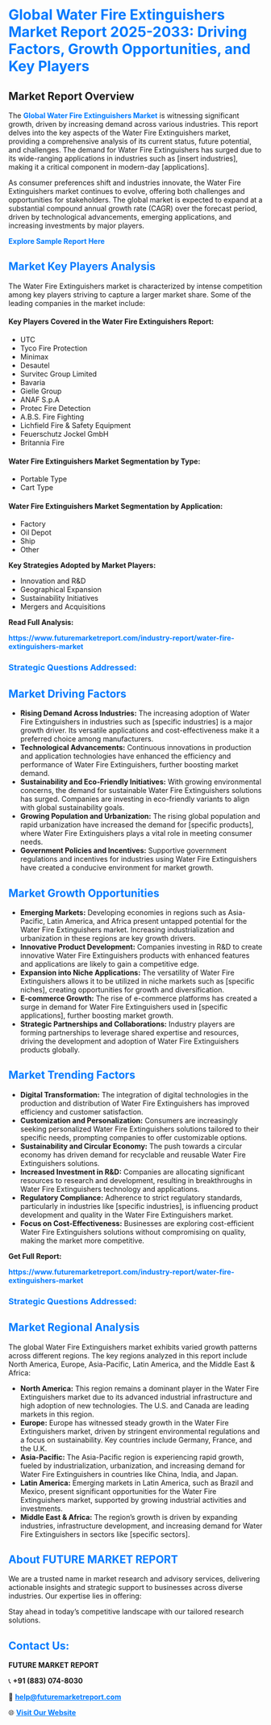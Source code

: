 <h1 style="color: #007BFF;">Global Water Fire Extinguishers Market Report 2025-2033: Driving Factors, Growth Opportunities, and Key Players</h1>

<section id="overview">
<h2>Market Report Overview</h2>
<p>The <a href="https://www.futuremarketreport.com/industry-report/water-fire-extinguishers-market" style="color: #007BFF; text-decoration: none;"><strong>Global Water Fire Extinguishers Market</strong></a> is witnessing significant growth, driven by increasing demand across various industries. This report delves into the key aspects of the Water Fire Extinguishers market, providing a comprehensive analysis of its current status, future potential, and challenges. The demand for Water Fire Extinguishers has surged due to its wide-ranging applications in industries such as [insert industries], making it a critical component in modern-day [applications].</p>
<p>As consumer preferences shift and industries innovate, the Water Fire Extinguishers market continues to evolve, offering both challenges and opportunities for stakeholders. The global market is expected to expand at a substantial compound annual growth rate (CAGR) over the forecast period, driven by technological advancements, emerging applications, and increasing investments by major players.</p>
</section>

<section id="overview">
<p><a href="https://www.futuremarketreport.com/request-sample/reportId=89274" style="color: #007BFF; text-decoration: none;"><strong>Explore Sample Report Here</strong></a></p>
</section>

<section id="key-players">
<h2 style="color: #007BFF;">Market Key Players Analysis</h2>
<p>The Water Fire Extinguishers market is characterized by intense competition among key players striving to capture a larger market share. Some of the leading companies in the market include:</p>
<h4>Key Players Covered in the Water Fire Extinguishers Report:</h4>
<ul><li>UTC</li><li>Tyco Fire Protection</li><li>Minimax</li><li>Desautel</li><li>Survitec Group Limited</li><li>Bavaria</li><li>Gielle Group</li><li>ANAF S.p.A</li><li>Protec Fire Detection</li><li>A.B.S. Fire Fighting</li><li>Lichfield Fire &amp; Safety Equipment</li><li>Feuerschutz Jockel GmbH</li><li>Britannia Fire</li></ul>
<h4>Water Fire Extinguishers Market Segmentation by Type:</h4>
<ul><li>Portable Type</li><li>Cart Type</li></ul>

<h4>Water Fire Extinguishers Market Segmentation by Application:</h4>
<ul><li>Factory</li><li>Oil Depot</li><li>Ship</li><li>Other</li></ul>
<p><strong>Key Strategies Adopted by Market Players:</strong></p>
<ul>
<li>Innovation and R&D</li>
<li>Geographical Expansion</li>
<li>Sustainability Initiatives</li>
<li>Mergers and Acquisitions</li>
</ul>
</section>

<section>
<p><strong>Read Full Analysis: </strong></p><a href="https://www.futuremarketreport.com/industry-report/water-fire-extinguishers-market" style="color: #007BFF; text-decoration: none;"><strong>https://www.futuremarketreport.com/industry-report/water-fire-extinguishers-market</strong></a>
<h3 style="color: #007BFF;">Strategic Questions Addressed:</h3>
</section>

<section id="driving-factors">
<h2 style="color: #007BFF;">Market Driving Factors</h2>
<ul>
<li><strong>Rising Demand Across Industries:</strong> The increasing adoption of Water Fire Extinguishers in industries such as [specific industries] is a major growth driver. Its versatile applications and cost-effectiveness make it a preferred choice among manufacturers.</li>
<li><strong>Technological Advancements:</strong> Continuous innovations in production and application technologies have enhanced the efficiency and performance of Water Fire Extinguishers, further boosting market demand.</li>
<li><strong>Sustainability and Eco-Friendly Initiatives:</strong> With growing environmental concerns, the demand for sustainable Water Fire Extinguishers solutions has surged. Companies are investing in eco-friendly variants to align with global sustainability goals.</li>
<li><strong>Growing Population and Urbanization:</strong> The rising global population and rapid urbanization have increased the demand for [specific products], where Water Fire Extinguishers plays a vital role in meeting consumer needs.</li>
<li><strong>Government Policies and Incentives:</strong> Supportive government regulations and incentives for industries using Water Fire Extinguishers have created a conducive environment for market growth.</li>
</ul>
</section>

<section id="growth-opportunities">
<h2 style="color: #007BFF;">Market Growth Opportunities</h2>
<ul>
<li><strong>Emerging Markets:</strong> Developing economies in regions such as Asia-Pacific, Latin America, and Africa present untapped potential for the Water Fire Extinguishers market. Increasing industrialization and urbanization in these regions are key growth drivers.</li>
<li><strong>Innovative Product Development:</strong> Companies investing in R&D to create innovative Water Fire Extinguishers products with enhanced features and applications are likely to gain a competitive edge.</li>
<li><strong>Expansion into Niche Applications:</strong> The versatility of Water Fire Extinguishers allows it to be utilized in niche markets such as [specific niches], creating opportunities for growth and diversification.</li>
<li><strong>E-commerce Growth:</strong> The rise of e-commerce platforms has created a surge in demand for Water Fire Extinguishers used in [specific applications], further boosting market growth.</li>
<li><strong>Strategic Partnerships and Collaborations:</strong> Industry players are forming partnerships to leverage shared expertise and resources, driving the development and adoption of Water Fire Extinguishers products globally.</li>
</ul>
</section>

<section id="trending-factors">
<h2 style="color: #007BFF;">Market Trending Factors</h2>
<ul>
<li><strong>Digital Transformation:</strong> The integration of digital technologies in the production and distribution of Water Fire Extinguishers has improved efficiency and customer satisfaction.</li>
<li><strong>Customization and Personalization:</strong> Consumers are increasingly seeking personalized Water Fire Extinguishers solutions tailored to their specific needs, prompting companies to offer customizable options.</li>
<li><strong>Sustainability and Circular Economy:</strong> The push towards a circular economy has driven demand for recyclable and reusable Water Fire Extinguishers solutions.</li>
<li><strong>Increased Investment in R&D:</strong> Companies are allocating significant resources to research and development, resulting in breakthroughs in Water Fire Extinguishers technology and applications.</li>
<li><strong>Regulatory Compliance:</strong> Adherence to strict regulatory standards, particularly in industries like [specific industries], is influencing product development and quality in the Water Fire Extinguishers market.</li>
<li><strong>Focus on Cost-Effectiveness:</strong> Businesses are exploring cost-efficient Water Fire Extinguishers solutions without compromising on quality, making the market more competitive.</li>
</ul>
</section>

<section>
<p><strong>Get Full Report: </strong></p><a href="https://www.futuremarketreport.com/industry-report/water-fire-extinguishers-market" style="color: #007BFF; text-decoration: none;"><strong>https://www.futuremarketreport.com/industry-report/water-fire-extinguishers-market</strong></a>
<h3 style="color: #007BFF;">Strategic Questions Addressed:</h3>
</section>


<section id="regional-analysis">
<h2 style="color: #007BFF;">Market Regional Analysis</h2>
<p>The global Water Fire Extinguishers market exhibits varied growth patterns across different regions. The key regions analyzed in this report include North America, Europe, Asia-Pacific, Latin America, and the Middle East & Africa:</p>
<ul>
<li><strong>North America:</strong> This region remains a dominant player in the Water Fire Extinguishers market due to its advanced industrial infrastructure and high adoption of new technologies. The U.S. and Canada are leading markets in this region.</li>
<li><strong>Europe:</strong> Europe has witnessed steady growth in the Water Fire Extinguishers market, driven by stringent environmental regulations and a focus on sustainability. Key countries include Germany, France, and the U.K.</li>
<li><strong>Asia-Pacific:</strong> The Asia-Pacific region is experiencing rapid growth, fueled by industrialization, urbanization, and increasing demand for Water Fire Extinguishers in countries like China, India, and Japan.</li>
<li><strong>Latin America:</strong> Emerging markets in Latin America, such as Brazil and Mexico, present significant opportunities for the Water Fire Extinguishers market, supported by growing industrial activities and investments.</li>
<li><strong>Middle East & Africa:</strong> The region’s growth is driven by expanding industries, infrastructure development, and increasing demand for Water Fire Extinguishers in sectors like [specific sectors].</li>
</ul>
</section>

<footer>
<h2 style="color: #007BFF;">About FUTURE MARKET REPORT</h2>
<p>We are a trusted name in market research and advisory services, delivering actionable insights and strategic support to businesses across diverse industries. Our expertise lies in offering:</p>

<p>Stay ahead in today’s competitive landscape with our tailored research solutions.</p>

<h2 style="color: #007BFF;">Contact Us:</h2>
<p><strong>FUTURE MARKET REPORT</strong></p>
<p>📞 <strong>+91 (883) 074-8030</strong></p>
<p>📧 <strong><a href="mailto:help@futuremarketreport.com" style="color: #007BFF;">help@futuremarketreport.com</a></strong></p>
<p>🌐 <strong><a href="https://www.futuremarketreport.com/" style="color: #007BFF;">Visit Our Website</a></strong></p>
</footer>